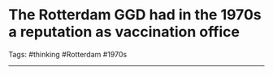 # The Rotterdam GGD had in the 1970s a reputation as vaccination office
Tags: #thinking #Rotterdam #1970s 

---